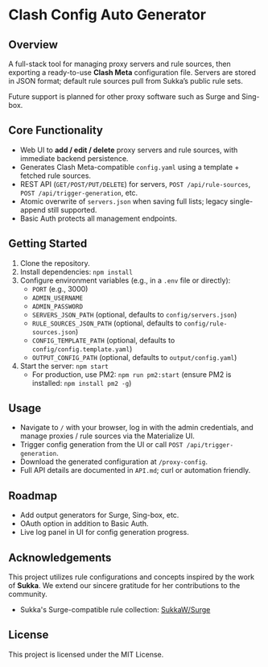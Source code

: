 # Clash Config Auto Generator

## Overview

A full-stack tool for managing proxy servers and rule sources, then exporting a ready-to-use **Clash Meta** configuration file. Servers are stored in JSON format; default rule sources pull from Sukka’s public rule sets.

Future support is planned for other proxy software such as Surge and Sing-box.

## Core Functionality

*   Web UI to **add / edit / delete** proxy servers and rule sources, with immediate backend persistence.
*   Generates Clash Meta-compatible `config.yaml` using a template + fetched rule sources.
*   REST API (`GET/POST/PUT/DELETE`) for servers, `POST /api/rule-sources`, `POST /api/trigger-generation`, etc.
*   Atomic overwrite of `servers.json` when saving full lists; legacy single-append still supported.
*   Basic Auth protects all management endpoints.

## Getting Started

1.  Clone the repository.
2.  Install dependencies: `npm install`
3.  Configure environment variables (e.g., in a `.env` file or directly):
    *   `PORT` (e.g., 3000)
    *   `ADMIN_USERNAME`
    *   `ADMIN_PASSWORD`
    *   `SERVERS_JSON_PATH` (optional, defaults to `config/servers.json`)
    *   `RULE_SOURCES_JSON_PATH` (optional, defaults to `config/rule-sources.json`)
    *   `CONFIG_TEMPLATE_PATH` (optional, defaults to `config/config.template.yaml`)
    *   `OUTPUT_CONFIG_PATH` (optional, defaults to `output/config.yaml`)
4.  Start the server: `npm start`
    *   For production, use PM2: `npm run pm2:start` (ensure PM2 is installed: `npm install pm2 -g`)

## Usage

*   Navigate to `/` with your browser, log in with the admin credentials, and manage proxies / rule sources via the Materialize UI.
*   Trigger config generation from the UI or call `POST /api/trigger-generation`.
*   Download the generated configuration at `/proxy-config`.
*   Full API details are documented in `API.md`; curl or automation friendly.

## Roadmap

*   Add output generators for Surge, Sing-box, etc.
*   OAuth option in addition to Basic Auth.
*   Live log panel in UI for config generation progress.

## Acknowledgements

This project utilizes rule configurations and concepts inspired by the work of **Sukka**. We extend our sincere gratitude for her contributions to the community.

-   Sukka's Surge-compatible rule collection: [SukkaW/Surge](https://github.com/SukkaW/Surge)

## License

This project is licensed under the MIT License.
